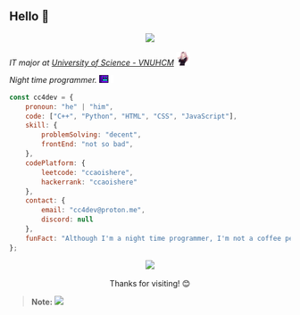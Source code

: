 ## Hello 👋

<p align="center">
  <img src="https://cc4dev.github.io/assets/asahi.gif" width="25%" max-width="300px">
</p>

<p> <i> IT major at <a href="https://www.hcmus.edu.vn/">University of Science - VNUHCM</a> <img src="./media/chika-dance.gif" width="25px"> </i> </p>

<p> <i> Night time programmer. <img src="./media/robcode.gif" width="25px"> </i> </p>

```javascript
const cc4dev = {
    pronoun: "he" | "him",
    code: ["C++", "Python", "HTML", "CSS", "JavaScript"],
    skill: {
        problemSolving: "decent",
        frontEnd: "not so bad",
    },
    codePlatform: {
        leetcode: "ccaoishere",
        hackerrank: "ccaoishere"
    },
    contact: {
        email: "cc4dev@proton.me",
        discord: null
    },
    funFact: "Although I'm a night time programmer, I'm not a coffee person."
};
```

<p align="center">
    <img src="https://cc4dev.is-a.dev/assets/senko.gif">
</p>

<p align="center"> Thanks for visiting! 😊 </p>

> **Note:**
> ![](https://cc4dev.github.io/assets/miku-approved.gif)